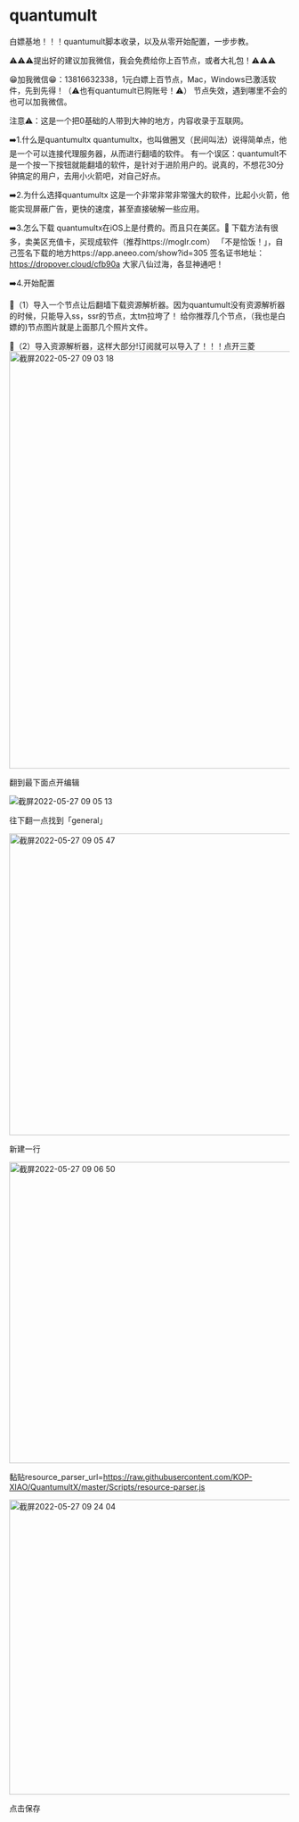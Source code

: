 # quantumult
白嫖基地！！！quantumult脚本收录，以及从零开始配置，一步步教。


⚠️⚠️⚠️提出好的建议加我微信，我会免费给你上百节点，或者大礼包！⚠️⚠️⚠️


😁加我微信😁：13816632338，1元白嫖上百节点，Mac，Windows已激活软件，先到先得！（⚠️也有quantumult已购账号！⚠️）
节点失效，遇到哪里不会的也可以加我微信。

注意⚠️：这是一个把0基础的人带到大神的地方，内容收录于互联网。


➡️1.什么是quantumultx   quantumultx，也叫做圈叉（民间叫法）说得简单点，他是一个可以连接代理服务器，从而进行翻墙的软件。 有一个误区：quantumult不是一个按一下按钮就能翻墙的软件，是针对于进阶用户的。说真的，不想花30分钟搞定的用户，去用小火箭吧，对自己好点。 


➡️2.为什么选择quantumultx   这是一个非常非常非常强大的软件，比起小火箭，他能实现屏蔽广告，更快的速度，甚至直接破解一些应用。 


➡️3.怎么下载   quantumultx在iOS上是付费的。而且只在美区。🥲 下载方法有很多，卖美区充值卡，买现成软件（推荐https://moglr.com） 「不是恰饭！」，自己签名下载的地方https://app.aneeo.com/show?id=305 签名证书地址：https://dropover.cloud/cfb90a 大家八仙过海，各显神通吧！

➡️4.开始配置

🥳（1）导入一个节点让后翻墙下载资源解析器。因为quantumult没有资源解析器的时候，只能导入ss，ssr的节点，太tm拉垮了！
给你推荐几个节点，（我也是白嫖的)节点图片就是上面那几个照片文件。


🥳（2）导入资源解析器，这样大部分!订阅就可以导入了！！！点开三菱
<img width="748" alt="截屏2022-05-27 09 03 18" src="https://user-images.githubusercontent.com/105097954/170608043-85f4f721-59ed-45df-8fc5-42e38e158f6f.png">

翻到最下面点开编辑

![截屏2022-05-27 09 05 13](https://user-images.githubusercontent.com/105097954/170608186-9e20f0d4-81d4-4ac1-9420-b34ba0715516.png)

往下翻一点找到「general」

<img width="541" alt="截屏2022-05-27 09 05 47" src="https://user-images.githubusercontent.com/105097954/170608267-0fe01230-9c3f-491f-a8ee-8247c7fbbf79.png">

新建一行

<img width="540" alt="截屏2022-05-27 09 06 50" src="https://user-images.githubusercontent.com/105097954/170608309-db593fde-c9c3-499d-b9fb-bdd1e0a2aba9.png">

黏贴resource_parser_url=https://raw.githubusercontent.com/KOP-XIAO/QuantumultX/master/Scripts/resource-parser.js

<img width="529" alt="截屏2022-05-27 09 24 04" src="https://user-images.githubusercontent.com/105097954/170609836-f40ed622-408b-48fa-98f2-b1da734a24ad.png">

点击保存
